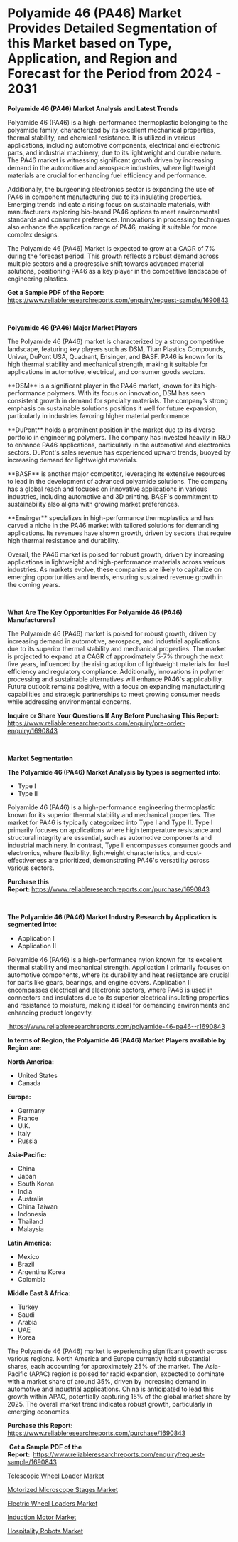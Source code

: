 <p><h1>Polyamide 46 (PA46) Market Provides Detailed Segmentation of this Market based on Type, Application, and Region and Forecast for the Period from 2024 - 2031</h1></p><p><strong>Polyamide 46 (PA46) Market Analysis and Latest Trends</strong></p>
<p><p>Polyamide 46 (PA46) is a high-performance thermoplastic belonging to the polyamide family, characterized by its excellent mechanical properties, thermal stability, and chemical resistance. It is utilized in various applications, including automotive components, electrical and electronic parts, and industrial machinery, due to its lightweight and durable nature. The PA46 market is witnessing significant growth driven by increasing demand in the automotive and aerospace industries, where lightweight materials are crucial for enhancing fuel efficiency and performance.</p><p>Additionally, the burgeoning electronics sector is expanding the use of PA46 in component manufacturing due to its insulating properties. Emerging trends indicate a rising focus on sustainable materials, with manufacturers exploring bio-based PA46 options to meet environmental standards and consumer preferences. Innovations in processing techniques also enhance the application range of PA46, making it suitable for more complex designs.</p><p>The Polyamide 46 (PA46) Market is expected to grow at a CAGR of 7% during the forecast period. This growth reflects a robust demand across multiple sectors and a progressive shift towards advanced material solutions, positioning PA46 as a key player in the competitive landscape of engineering plastics.</p></p>
<p><strong>Get a Sample PDF of the Report:&nbsp;</strong> <a href="https://www.reliableresearchreports.com/enquiry/request-sample/1690843?utm_campaign=1738&utm_medium=2&utm_source=Github&utm_content=ia&utm_term=19102024&utm_id=polyamide-46-pa46">https://www.reliableresearchreports.com/enquiry/request-sample/1690843</a></p>
<p>&nbsp;</p>
<p><strong>Polyamide 46 (PA46) Major Market Players</strong></p>
<p><p>The Polyamide 46 (PA46) market is characterized by a strong competitive landscape, featuring key players such as DSM, Titan Plastics Compounds, Univar, DuPont USA, Quadrant, Ensinger, and BASF. PA46 is known for its high thermal stability and mechanical strength, making it suitable for applications in automotive, electrical, and consumer goods sectors.</p><p>**DSM** is a significant player in the PA46 market, known for its high-performance polymers. With its focus on innovation, DSM has seen consistent growth in demand for specialty materials. The company’s strong emphasis on sustainable solutions positions it well for future expansion, particularly in industries favoring higher material performance.</p><p>**DuPont** holds a prominent position in the market due to its diverse portfolio in engineering polymers. The company has invested heavily in R&D to enhance PA46 applications, particularly in the automotive and electronics sectors. DuPont's sales revenue has experienced upward trends, buoyed by increasing demand for lightweight materials. </p><p>**BASF** is another major competitor, leveraging its extensive resources to lead in the development of advanced polyamide solutions. The company has a global reach and focuses on innovative applications in various industries, including automotive and 3D printing. BASF's commitment to sustainability also aligns with growing market preferences.</p><p>**Ensinger** specializes in high-performance thermoplastics and has carved a niche in the PA46 market with tailored solutions for demanding applications. Its revenues have shown growth, driven by sectors that require high thermal resistance and durability.</p><p>Overall, the PA46 market is poised for robust growth, driven by increasing applications in lightweight and high-performance materials across various industries. As markets evolve, these companies are likely to capitalize on emerging opportunities and trends, ensuring sustained revenue growth in the coming years.</p></p>
<p>&nbsp;</p>
<p><strong>What Are The Key Opportunities For Polyamide 46 (PA46) Manufacturers?</strong></p>
<p><p>The Polyamide 46 (PA46) market is poised for robust growth, driven by increasing demand in automotive, aerospace, and industrial applications due to its superior thermal stability and mechanical properties. The market is projected to expand at a CAGR of approximately 5-7% through the next five years, influenced by the rising adoption of lightweight materials for fuel efficiency and regulatory compliance. Additionally, innovations in polymer processing and sustainable alternatives will enhance PA46's applicability. Future outlook remains positive, with a focus on expanding manufacturing capabilities and strategic partnerships to meet growing consumer needs while addressing environmental concerns.</p></p>
<p><strong>Inquire or Share Your Questions If Any Before Purchasing This Report:</strong> <a href="https://www.reliableresearchreports.com/enquiry/pre-order-enquiry/1690843?utm_campaign=1738&utm_medium=2&utm_source=Github&utm_content=ia&utm_term=19102024&utm_id=polyamide-46-pa46">https://www.reliableresearchreports.com/enquiry/pre-order-enquiry/1690843</a></p>
<p>&nbsp;</p>
<p><strong>Market Segmentation</strong></p>
<p><strong>The Polyamide 46 (PA46) Market Analysis by types is segmented into:</strong></p>
<p><ul><li>Type I</li><li>Type II</li></ul></p>
<p><p>Polyamide 46 (PA46) is a high-performance engineering thermoplastic known for its superior thermal stability and mechanical properties. The market for PA46 is typically categorized into Type I and Type II. Type I primarily focuses on applications where high temperature resistance and structural integrity are essential, such as automotive components and industrial machinery. In contrast, Type II encompasses consumer goods and electronics, where flexibility, lightweight characteristics, and cost-effectiveness are prioritized, demonstrating PA46's versatility across various sectors.</p></p>
<p><strong>Purchase this Report:&nbsp;</strong><a href="https://www.reliableresearchreports.com/purchase/1690843?utm_campaign=1738&utm_medium=2&utm_source=Github&utm_content=ia&utm_term=19102024&utm_id=polyamide-46-pa46">https://www.reliableresearchreports.com/purchase/1690843</a></p>
<p>&nbsp;</p>
<p><strong>The Polyamide 46 (PA46) Market Industry Research by Application is segmented into:</strong></p>
<p><ul><li>Application I</li><li>Application II</li></ul></p>
<p><p>Polyamide 46 (PA46) is a high-performance nylon known for its excellent thermal stability and mechanical strength. Application I primarily focuses on automotive components, where its durability and heat resistance are crucial for parts like gears, bearings, and engine covers. Application II encompasses electrical and electronic sectors, where PA46 is used in connectors and insulators due to its superior electrical insulating properties and resistance to moisture, making it ideal for demanding environments and enhancing product longevity.</p></p>
<p><a href="https://www.reliableresearchreports.com/polyamide-46-pa46--r1690843?utm_campaign=1738&utm_medium=2&utm_source=Github&utm_content=ia&utm_term=19102024&utm_id=polyamide-46-pa46">&nbsp;https://www.reliableresearchreports.com/polyamide-46-pa46--r1690843</a></p>
<p><strong>In terms of Region, the Polyamide 46 (PA46) Market Players available by Region are:</strong></p>
<p>
    <p> <strong> North America: </strong>
        <ul>
            <li>United States</li>
            <li>Canada</li>
        </ul>
        </p> 
    <p> <strong> Europe: </strong>
        <ul>
            <li>Germany</li>
            <li>France</li>
            <li>U.K.</li>
            <li>Italy</li>
            <li>Russia</li>
        </ul>
        </p> 
    <p> <strong> Asia-Pacific: </strong>
        <ul>
            <li>China</li>
            <li>Japan</li>
            <li>South Korea</li>
            <li>India</li>
            <li>Australia</li>
            <li>China Taiwan</li>
            <li>Indonesia</li>
            <li>Thailand</li>
            <li>Malaysia</li>
        </ul>
        </p> 
    <p> <strong> Latin America: </strong>
        <ul>
            <li>Mexico</li>
            <li>Brazil</li>
            <li>Argentina Korea</li>
            <li>Colombia</li>
        </ul>
        </p> 
    <p> <strong> Middle East & Africa: </strong>
        <ul>
            <li>Turkey</li>
            <li>Saudi</li>
            <li>Arabia</li>
            <li>UAE</li>
            <li>Korea</li>
        </ul>
    </p>
    </p>
<p><p>The Polyamide 46 (PA46) market is experiencing significant growth across various regions. North America and Europe currently hold substantial shares, each accounting for approximately 25% of the market. The Asia-Pacific (APAC) region is poised for rapid expansion, expected to dominate with a market share of around 35%, driven by increasing demand in automotive and industrial applications. China is anticipated to lead this growth within APAC, potentially capturing 15% of the global market share by 2025. The overall market trend indicates robust growth, particularly in emerging economies.</p></p>
<p><strong>Purchase this Report: </strong><a href="https://www.reliableresearchreports.com/purchase/1690843?utm_campaign=1738&utm_medium=2&utm_source=Github&utm_content=ia&utm_term=19102024&utm_id=polyamide-46-pa46">https://www.reliableresearchreports.com/purchase/1690843</a></p>
<p>&nbsp;<strong>Get a Sample PDF of the Report:&nbsp;&nbsp;</strong><a href="https://www.reliableresearchreports.com/enquiry/request-sample/1690843?utm_campaign=1738&utm_medium=2&utm_source=Github&utm_content=ia&utm_term=19102024&utm_id=polyamide-46-pa46">https://www.reliableresearchreports.com/enquiry/request-sample/1690843</a></p>
<p><strong></strong></p>
<p><p><a href="https://www.linkedin.com/pulse/telescopic-wheel-loader-market-evolution-key-trends-regional-mvphf?utm_campaign=1738&utm_medium=2&utm_source=Github&utm_content=ia&utm_term=19102024&utm_id=polyamide-46-pa46">Telescopic Wheel Loader Market</a></p><p><a href="https://www.linkedin.com/pulse/consumer-behavior-shifts-motorized-microscope-stages-market-r3ryf?utm_campaign=1738&utm_medium=2&utm_source=Github&utm_content=ia&utm_term=19102024&utm_id=polyamide-46-pa46">Motorized Microscope Stages Market</a></p><p><a href="https://www.linkedin.com/pulse/opportunities-challenges-electric-wheel-loaders-market-strategic-j0htf?utm_campaign=1738&utm_medium=2&utm_source=Github&utm_content=ia&utm_term=19102024&utm_id=polyamide-46-pa46">Electric Wheel Loaders Market</a></p><p><a href="https://www.linkedin.com/pulse/global-induction-motor-market-trends-innovations-forward-looking-jhnxf?utm_campaign=1738&utm_medium=2&utm_source=Github&utm_content=ia&utm_term=19102024&utm_id=polyamide-46-pa46">Induction Motor Market</a></p><p><a href="https://www.linkedin.com/pulse/global-hospitality-robots-market-trends-forecasts-strategic-analysis-9q5if?utm_campaign=1738&utm_medium=2&utm_source=Github&utm_content=ia&utm_term=19102024&utm_id=polyamide-46-pa46">Hospitality Robots Market</a></p></p>